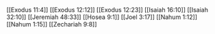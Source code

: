 [[Exodus 11:4]]
[[Exodus 12:12]]
[[Exodus 12:23]]
[[Isaiah 16:10]]
[[Isaiah 32:10]]
[[Jeremiah 48:33]]
[[Hosea 9:1]]
[[Joel 3:17]]
[[Nahum 1:12]]
[[Nahum 1:15]]
[[Zechariah 9:8]]
